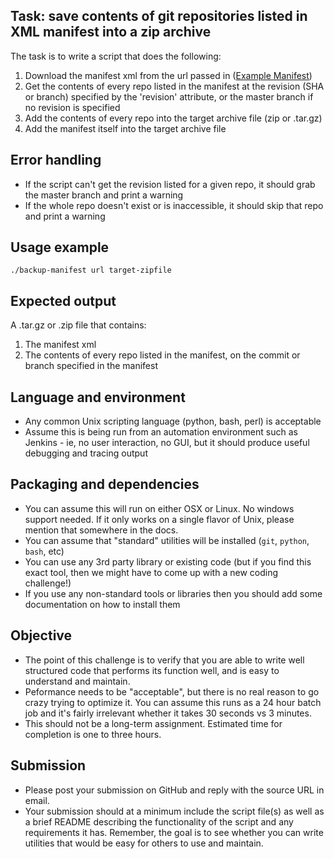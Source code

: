 ## Task: save contents of git repositories listed in XML manifest into a zip archive

The task is to write a script that does the following:

1. Download the manifest xml from the url passed in ([Example Manifest](https://raw.githubusercontent.com/couchbase/sync_gateway/master/manifest/default.xml))
1. Get the contents of every repo listed in the manifest at the revision (SHA or branch) specified by the 'revision' attribute, or the master branch if no revision is specified
1. Add the contents of every repo into the target archive file (zip or .tar.gz)
1. Add the manifest itself into the target archive file

## Error handling

* If the script can't get the revision listed for a given repo, it should grab the master branch and print a warning
* If the whole repo doesn't exist or is inaccessible, it should skip that repo and print a warning

## Usage example

```
./backup-manifest url target-zipfile
```

## Expected output

A .tar.gz or .zip file that contains:

1. The manifest xml
1. The contents of every repo listed in the manifest, on the commit or branch specified in the manifest

## Language and environment

- Any common Unix scripting language (python, bash, perl) is acceptable
- Assume this is being run from an automation environment such as Jenkins - ie, no user interaction, no GUI, but it should produce useful debugging and tracing output

## Packaging and dependencies

- You can assume this will run on either OSX or Linux.  No windows support needed.  If it only works on a single flavor of Unix, please mention that somewhere in the docs.
- You can assume that "standard" utilities will be installed (`git`, `python`, `bash`, etc)
- You can use any 3rd party library or existing code (but if you find this exact tool, then we might have to come up with a new coding challenge!)
- If you use any non-standard tools or libraries then you should add some documentation on how to install them

## Objective

- The point of this challenge is to verify that you are able to write well structured code that performs its function well, and is easy to understand and maintain.
- Peformance needs to be "acceptable", but there is no real reason to go crazy trying to optimize it.  You can assume this runs as a 24 hour batch job and it's fairly irrelevant whether it takes 30 seconds vs 3 minutes.
- This should not be a long-term assignment. Estimated time for completion is one to three hours.

## Submission

- Please post your submission on GitHub and reply with the source URL in email.
- Your submission should at a minimum include the script file(s) as well as a brief README describing the functionality of the script and any requirements it has. Remember, the goal is to see whether you can write utilities that would be easy for others to use and maintain.